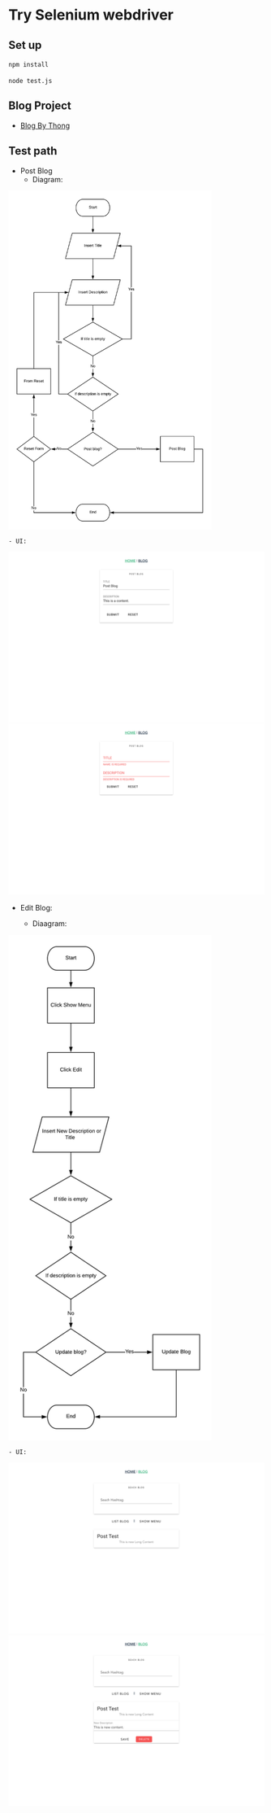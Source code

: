 # Try Selenium webdriver

## Set up
```
npm install

node test.js
```

## Blog Project
- [Blog By Thong](https://github.com/rawipas2/blog)

## Test path

- Post Blog
	- Diagram:
<img align="center" src="img/diagram/Post-Blog.png" width="400px">

	- UI:
<img src="img/UI/Home.png">

<img src="/img/UI/Home-Validator.png">

- Edit Blog:

	- Diaagram:

<img align="center" src="img/diagram/Edit-Blog.png" width="400px">

	- UI:

<img src="img/UI/Blog.png">

<img src="img/UI/Blog-edit.png">

